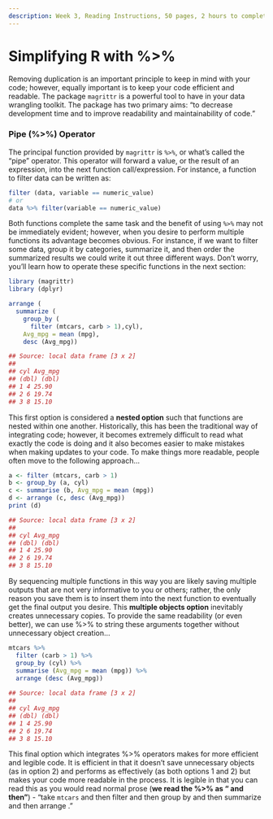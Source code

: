 ```yaml
---
description: Week 3, Reading Instructions, 50 pages, 2 hours to complete
---
```


# Simplifying R with %>%

Removing duplication is an important principle to keep in mind with your code; however, equally important is to keep your code efficient and readable. The package `magrittr` is a powerful tool to have in your data wrangling toolkit. The package has two primary aims: “to decrease development time and to improve readability and maintainability of code.”&#x20;

### Pipe (%>%) Operator

The principal function provided by `magrittr` is `%>%`, or what’s called the “pipe” operator. This operator will forward a value, or the result of an expression, into the next function call/expression. For instance, a function to filter data can be written as:

```r
filter (data, variable == numeric_value)
# or
data %>% filter(variable == numeric_value)
```

Both functions complete the same task and the benefit of using `%>%` may not be immediately evident; however, when you desire to perform multiple functions its advantage becomes obvious. For instance, if we want to filter some data, group it by categories, summarize it, and then order the summarized results we could write it out three different ways. Don’t worry, you’ll learn how to operate these specific functions in the next section:

```r
library (magrittr)
library (dplyr)

arrange (
  summarize (
    group_by (
      filter (mtcars, carb > 1),cyl),
    Avg_mpg = mean (mpg),
    desc (Avg_mpg))

## Source: local data frame [3 x 2]
##
## cyl Avg_mpg
## (dbl) (dbl)
## 1 4 25.90
## 2 6 19.74
## 3 8 15.10
```

This first option is considered a **nested option** such that functions are nested within one another. Historically, this has been the traditional way of integrating code; however, it becomes extremely difficult to read what exactly the code is doing and it also becomes easier to make mistakes when making updates to your code. To make things more readable, people often move to the following approach…

```r
a <- filter (mtcars, carb > 1)
b <- group_by (a, cyl)
c <- summarise (b, Avg_mpg = mean (mpg))
d <- arrange (c, desc (Avg_mpg))
print (d)

## Source: local data frame [3 x 2]
##
## cyl Avg_mpg
## (dbl) (dbl)
## 1 4 25.90
## 2 6 19.74
## 3 8 15.10 
```

By sequencing multiple functions in this way you are likely saving multiple outputs that are not very informative to you or others; rather, the only reason you save them is to insert them into the next function to eventually get the final output you desire. This **multiple objects option** inevitably creates unnecessary copies. To provide the same readability (or even better), we can use %>% to string these arguments together without unnecessary object creation…

```r
mtcars %>%
  filter (carb > 1) %>%
  group_by (cyl) %>%
  summarise (Avg_mpg = mean (mpg)) %>%
  arrange (desc (Avg_mpg))
  
## Source: local data frame [3 x 2]
##
## cyl Avg_mpg
## (dbl) (dbl)
## 1 4 25.90
## 2 6 19.74
## 3 8 15.10
```

This final option which integrates %>% operators makes for more efficient and legible code. It is efficient in that it doesn’t save unnecessary objects (as in option 2) and performs as effectively (as both options 1 and 2) but makes your code more readable in the process. It is legible in that you can read this as you would read normal prose (**we read the %>% as “ and then”**) - “take `mtcars` and then filter and then group by and then summarize and then arrange .”
